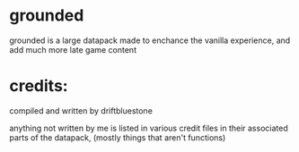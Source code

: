 # grounded
grounded is a large datapack made to enchance the vanilla experience, and add much more late game content
# 
 
# credits:

compiled and written by driftbluestone

anything not written by me is listed in various credit files in their associated parts of the datapack, (mostly things that aren't functions)
